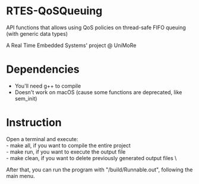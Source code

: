 # RTES-QoSQueuing
API functions that allows using QoS policies on thread-safe FIFO queuing (with generic data types)

A Real Time Embedded Systems' project @ UniMoRe

# Dependencies
- You'll need g++ to compile
- Doesn't work on macOS (cause some functions are deprecated, like sem_init)

# Instruction
Open a terminal and execute: \
    - make all, if you want to compile the entire project \
    - make run, if you want to execute the output file \
    - make clean, if you want to delete previously generated output files \

After that, you can run the program with "/build/Runnable.out", following the main menu.
